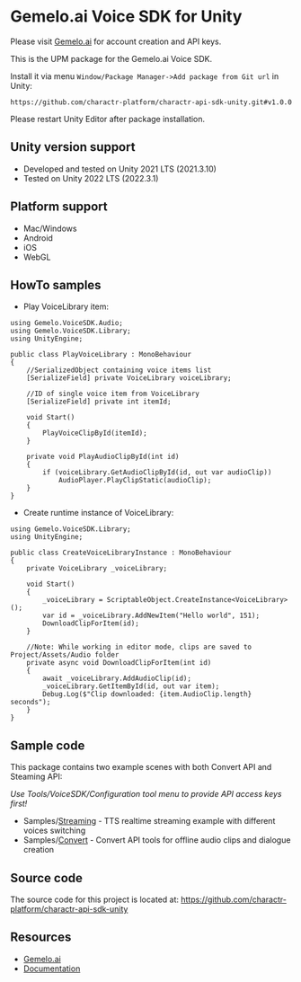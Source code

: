Gemelo.ai Voice SDK for Unity
===========
Please visit [Gemelo.ai](https://app.gemelo.ai) for account creation and API keys.

This is the UPM package for the Gemelo.ai Voice SDK.

Install it via menu `Window/Package Manager->Add package from Git url` in Unity:
```
https://github.com/charactr-platform/charactr-api-sdk-unity.git#v1.0.0
```
Please restart Unity Editor after package installation.

## Unity version support

- Developed and tested on Unity 2021 LTS (2021.3.10)
- Tested on Unity 2022 LTS (2022.3.1)

## Platform support

- Mac/Windows
- Android
- iOS
- WebGL

## HowTo samples

* Play VoiceLibrary item:
```
using Gemelo.VoiceSDK.Audio;
using Gemelo.VoiceSDK.Library;
using UnityEngine;

public class PlayVoiceLibrary : MonoBehaviour
{
    //SerializedObject containing voice items list
    [SerializeField] private VoiceLibrary voiceLibrary;

    //ID of single voice item from VoiceLibrary
    [SerializeField] private int itemId;
    
    void Start()
    {
        PlayVoiceClipById(itemId);
    }

    private void PlayAudioClipById(int id)
    {
        if (voiceLibrary.GetAudioClipById(id, out var audioClip))
            AudioPlayer.PlayClipStatic(audioClip);
    }
}
```
* Create runtime instance of VoiceLibrary:
```
using Gemelo.VoiceSDK.Library;
using UnityEngine;

public class CreateVoiceLibraryInstance : MonoBehaviour
{
    private VoiceLibrary _voiceLibrary;
    
    void Start()
    {
        _voiceLibrary = ScriptableObject.CreateInstance<VoiceLibrary>();
        var id = _voiceLibrary.AddNewItem("Hello world", 151);
        DownloadClipForItem(id);
    }

    //Note: While working in editor mode, clips are saved to Project/Assets/Audio folder
    private async void DownloadClipForItem(int id)
    {
        await _voiceLibrary.AddAudioClip(id);
        _voiceLibrary.GetItemById(id, out var item);
        Debug.Log($"Clip downloaded: {item.AudioClip.length} seconds");
    }
}
```

## Sample code

This package contains two example scenes with both Convert API and Steaming API:

<i>Use Tools/VoiceSDK/Configuration tool menu to provide API access keys first!</i>

* Samples/[Streaming](https://github.com/charactr-platform/charactr-api-sdk-unity/tree/main/Samples~/Streaming) - TTS realtime streaming example with different voices switching
* Samples/[Convert](https://github.com/charactr-platform/charactr-api-sdk-unity/tree/main/Samples~/Convert) - Convert API tools for offline audio clips and dialogue creation

## Source code

The source code for this project is located at:
https://github.com/charactr-platform/charactr-api-sdk-unity

## Resources

* [Gemelo.ai](https://app.gemelo.ai)
* [Documentation](https://docs.api.charactr.com/reference/unity)
